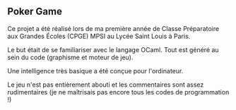 ## Poker Game

Ce projet a été réalisé lors de ma première année de Classe Préparatoire aux Grandes Écoles (CPGE) MPSI au Lycée Saint Louis à Paris.

Le but était de se familiariser avec le langage OCaml. Tout est généré au sein du code (graphisme et moteur de jeu). 

Une intelligence très basique a été conçue pour l'ordinateur. 

Le jeu n'est pas entièrement abouti et les commentaires sont assez rudimentaires (je ne maîtrisais pas encore tous les codes de programmation !)

